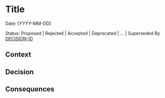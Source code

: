 # Title

Date: [YYYY-MM-DD]

Status: Proposed | Rejected | Accepted | Deprecated | … | Superseded By [DECISION-ID](DECISION-ID-name.md)

## Context

## Decision

## Consequences

